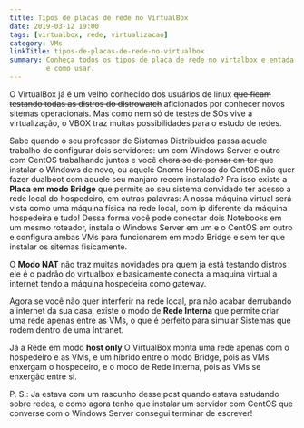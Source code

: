 ```yaml
---
title: Tipos de placas de rede no VirtualBox
date: 2019-03-12 19:00
tags: [virtualbox, rede, virtualizacao]
category: VMs
linkTitle: tipos-de-placas-de-rede-no-virtualbox
summary: Conheça todos os tipos de placa de rede no virtalbox e entada para que 
         e como usar.
---
```



O VirtualBox já é um velho conhecido dos usuários de linux <s>que ficam testando
todas as distros do distrowatch</s> aficionados por conhecer novos sitemas
operacionais. Mas como nem só de testes de SOs vive a virtualização, o VBOX 
traz muitas possibilidades para o estudo de redes.

Sabe quando o seu professor de Sistemas Distribuidos passa aquele trabalho de
configurar dois servidores: um com Windows Server e outro com CentOS trabalhando
juntos e você <s>chora so de pensar em ter que instalar o Windows de novo, ou 
aquele Gnome Horroso do CentOS</s> não quer fazer dualboot com aquele seu
manjaro recem instalado? Pra isso existe a **Placa em modo Bridge** que permite 
ao seu sistema convidado ter acesso a rede local do hospedeiro, em outras
palavras: A nossa máquina virtual será vista como uma máquina física na rede
local, com ip diferente da máquina hospedeira e tudo! Dessa forma você pode
conectar dois Notebooks em um mesmo roteador, instala o Windows Server em um
e o CentOS em outro e configura ambas VMs para funcionarem em modo Bridge e
sem ter que instalar os sitemas fisicamente.

O **Modo NAT** não traz muitas novidades pra quem ja está testando distros
ele é o padrão do virtualbox e basicamente conecta a maquina virtual a internet
tendo a máquina hospedeira como gateway.

Agora se você não quer interferir na rede local, pra não acabar derrubando a
internet da sua casa, existe o modo de **Rede Interna** que permite criar uma
rede apenas entre as VMs, o que é perfeito para simular Sistemas que rodem
dentro de uma Intranet.

Já a Rede em modo **host only** O VirtualBox monta uma rede apenas com o
hospedeiro e as VMs, e um híbrido entre o modo Bridge, pois as VMs enxergam o
hospedeiro, e o modo de Rede Interna, pois as VMs se enxergão entre si.

P. S.: Ja estava com um rascunho desse post quando estava estudando sobre redes,
e como agora tenho que instalar um servidor com CentOS que converse com o
Windows Server consegui terminar de escrever!


